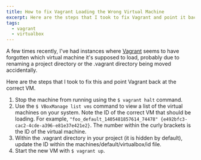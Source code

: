```yaml
---
title: How to fix Vagrant Loading the Wrong Virtual Machine
excerpt: Here are the steps that I took to fix Vagrant and point it back at the correct VM.
tags:
  - vagrant
  - virtualbox
---
```

A few times recently, I've had instances where [Vagrant](https://www.vagrantup.com) seems to have forgotten which virtual machine it's supposed to load, probably due to renaming a project directory or the .vagrant directory being moved accidentally.

Here are the steps that I took to fix this and point Vagrant back at the correct VM.

1. Stop the machine from running using the `$ vagrant halt` command.
1. Use the `$ VBoxManage list vms` command to view a list of the virtual machines on your system. Note the ID of the correct VM that should be loading. For example, `"foo_default_1405481857614_74478" {e492bfc3-cac2-4cde-a396-e81e37e421e2}`. The number within the curly brackets is the ID of the virtual machine.
1. Within the .vagrant directory in your project (it is hidden by default), update the ID within the machines/default/virtualbox/id file.
1. Start the new VM with `$ vagrant up`.
